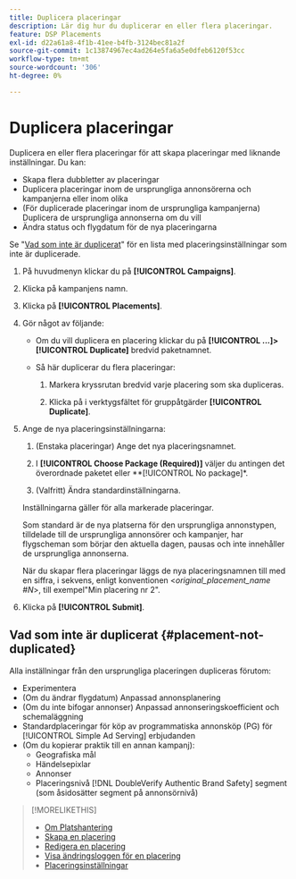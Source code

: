 ```yaml
---
title: Duplicera placeringar
description: Lär dig hur du duplicerar en eller flera placeringar.
feature: DSP Placements
exl-id: d22a61a8-4f1b-41ee-b4fb-3124bec81a2f
source-git-commit: 1c13874967ec4ad264e5fa6a5e0dfeb6120f53cc
workflow-type: tm+mt
source-wordcount: '306'
ht-degree: 0%

---
```


# Duplicera placeringar

<!-- Some placements don't have this option. Clarify which placement types aren't eligible -- is it PG placements, or all placements using private inventory? And anything else? -->

Duplicera en eller flera placeringar för att skapa placeringar med liknande inställningar. Du kan:

* Skapa flera dubbletter av placeringar
* Duplicera placeringar inom de ursprungliga annonsörerna och kampanjerna eller inom olika
* (För duplicerade placeringar inom de ursprungliga kampanjerna) Duplicera de ursprungliga annonserna om du vill
* Ändra status och flygdatum för de nya placeringarna

Se &quot;[Vad som inte är duplicerat](#placement-not-duplicated)&quot; för en lista med placeringsinställningar som inte är duplicerade.

1. På huvudmenyn klickar du på **[!UICONTROL Campaigns]**.

1. Klicka på kampanjens namn.

1. Klicka på **[!UICONTROL Placements]**.

1. Gör något av följande:

   * Om du vill duplicera en placering klickar du på  **[!UICONTROL ...]>[!UICONTROL Duplicate]** bredvid paketnamnet.

   * Så här duplicerar du flera placeringar:

      1. Markera kryssrutan bredvid varje placering som ska dupliceras.

      1. Klicka på i verktygsfältet för gruppåtgärder **[!UICONTROL Duplicate]**.

1. Ange de nya placeringsinställningarna:

   1. (Enstaka placeringar) Ange det nya placeringsnamnet.

   1. I **[!UICONTROL Choose Package (Required)]** väljer du antingen det överordnade paketet eller **[!UICONTROL No package]*.

   1. (Valfritt) Ändra standardinställningarna.

   Inställningarna gäller för alla markerade placeringar.

   Som standard är de nya platserna för den ursprungliga annonstypen, tilldelade till de ursprungliga annonsörer och kampanjer, har flygscheman som börjar den aktuella dagen, pausas och inte innehåller de ursprungliga annonserna.

   När du skapar flera placeringar läggs de nya placeringsnamnen till med en siffra, i sekvens, enligt konventionen &lt;*original_placement_name #N*>, till exempel&quot;Min placering nr 2&quot;.

1. Klicka på **[!UICONTROL Submit]**.

## Vad som inte är duplicerat {#placement-not-duplicated}

Alla inställningar från den ursprungliga placeringen dupliceras förutom:

* Experimentera
* (Om du ändrar flygdatum) Anpassad annonsplanering
* (Om du inte bifogar annonser) Anpassad annonseringskoefficient och schemaläggning
* Standardplaceringar för köp av programmatiska annonsköp (PG) för [!UICONTROL Simple Ad Serving] erbjudanden
* (Om du kopierar praktik till en annan kampanj):
   * Geografiska mål
   * Händelsepixlar
   * Annonser
   * Placeringsnivå [!DNL DoubleVerify Authentic Brand Safety] segment (som åsidosätter segment på annonsörnivå)

>[!MORELIKETHIS]
>
>* [Om Platshantering](placement-about.md)
>* [Skapa en placering](placement-create.md)
>* [Redigera en placering](placement-edit.md)
>* [Visa ändringsloggen för en placering](placement-change-log.md)
>* [Placeringsinställningar](placement-settings.md)

